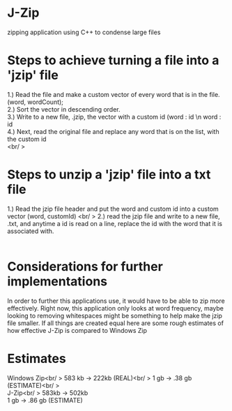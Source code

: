 # J-Zip
zipping application using C++ to condense large files

# Steps to achieve turning a file into a 'jzip' file
1.) Read the file and make a custom vector of every word that is in the file. (word, wordCount); <br />
2.) Sort the vector in descending order. <br />
3.) Write to a new file, .jzip, the vector with a custom id (word : id \n word : id <br />
4.) Next, read the original file and replace any word that is on the list, with the custom id <br />
<br/ >
# Steps to unzip a 'jzip' file into a txt file
1.) Read the jzip file header and put the word and custom id into a custom vector (word, customId) <br/ >
2.) read the jzip file and write to a new file, .txt, and anytime a id is read on a line, replace the id with the word that it is associated with. <br />
<br />
# Considerations for further implementations
In order to further this applications use, it would have to be able to zip more effectively. Right now, this application only looks at word frequency, maybe looking to removing whitespaces might be something to help make the jzip file smaller. If all things are created equal here are some rough estimates of how effective J-Zip is compared to Windows Zip

# Estimates
Windows Zip<br/ >
583 kb -> 222kb (REAL)<br/ >
1 gb -> .38 gb (ESTIMATE)<br/ >
<br /> 
J-Zip<br/ >
583kb -> 502kb<br />
1 gb -> .86 gb (ESTIMATE)<br />
